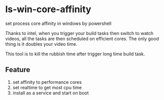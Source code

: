 # ls-win-core-affinity
set process core affinity in windows by powershell

Thanks to intel, when you trigger your build tasks then switch to watch videos, all the tasks are then scheduled on efficient cores. The only good thing is it doubles your video time.

This tool is to kill the rubbish time after trigger long time build task.

## Feature
1. set affinity to performance cores
2. set realtime to get most cpu time
3. install as a service and start on boot
